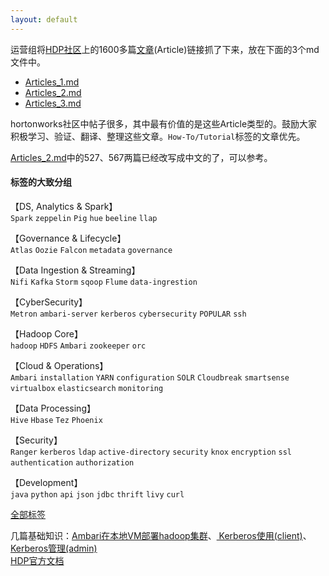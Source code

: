 ```yaml
---
layout: default
---
```

运营组将[HDP社区](community.hortonworks.com)上的1600多篇[文章](https://community.hortonworks.com/kb/list.html)(Article)链接抓了下来，放在下面的3个md文件中。
- [Articles_1.md](Articles_1.md)  
- [Articles_2.md](Articles_2.md)  
- [Articles_3.md](Articles_3.md)  

hortonworks社区中帖子很多，其中最有价值的是这些Article类型的。鼓励大家积极学习、验证、翻译、整理这些文章。`How-To/Tutorial`标签的文章优先。

[Articles_2.md](Articles_2.md)中的527、567两篇已经改写成中文的了，可以参考。  

#### 标签的大致分组
【DS, Analytics & Spark】  
`Spark` `zeppelin` `Pig` `hue` `beeline` `llap`  

【Governance & Lifecycle】  
`Atlas` `Oozie` `Falcon` `metadata` `governance`  

【Data Ingestion & Streaming】  
`Nifi` `Kafka` `Storm` `sqoop` `Flume` `data-ingrestion`  

【CyberSecurity】  
`Metron` `ambari-server` `kerberos` `cybersecurity` `POPULAR` `ssh`   

【Hadoop Core】  
`hadoop` `HDFS` `Ambari` `zookeeper` `orc`  

【Cloud & Operations】  
`Ambari` `installation` `YARN` `configuration` `SOLR` `Cloudbreak` `smartsense` `virtualbox` `elasticsearch` `monitoring`  

【Data Processing】  
`Hive` `Hbase` `Tez` `Phoenix`  

【Security】  
`Ranger` `kerberos` `ldap` `active-directory` `security` `knox` `encryption` `ssl` `authentication` `authorization`  

【Development】  
`java` `python` `api` `json` `jdbc` `thrift` `livy` `curl`  

[全部标签](https://community.hortonworks.com/topics.html)  

几篇基础知识：[Ambari在本地VM部署hadoop集群](https://imaidata.github.io/blog/ambari_vm/)、[ Kerberos使用(client)](https://imaidata.github.io/blog/kerberos_client/)、[Kerberos管理(admin)](https://imaidata.github.io/blog/kerberos_admin/)  
[HDP官方文档](docs.hortonworks.com)
